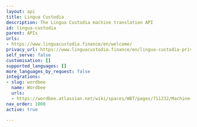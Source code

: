 ```yaml
---
layout: api
title: Lingua Custodia
description: The Lingua Custodia machine translation API
id: lingua-custodia
parent: APIs
urls:
- https://www.linguacustodia.finance/en/welcome/
privacy_url: https://www.linguacustodia.finance/en/lingua-custodia-privacy-policy/
self_serve: false
customisation: []
supported_languages: []
more_languages_by_request: false
integrations:
- slug: wordbee
  name: Wordbee
  urls:
  - https://wordbee.atlassian.net/wiki/spaces/WBT/pages/711232/Machine+Translation+Settings
nav_order: 1000
active: true

---
```



